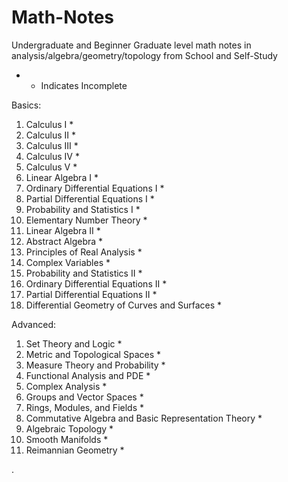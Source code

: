 # Math-Notes

 Undergraduate and Beginner Graduate level math notes in analysis/algebra/geometry/topology from School and Self-Study

* - Indicates Incomplete


Basics:
1. Calculus I *
2. Calculus II *
3. Calculus III *
4. Calculus IV *
5. Calculus V *
6. Linear Algebra I *
7. Ordinary Differential Equations I *
8. Partial Differential Equations I  *
1. Probability and Statistics I *
3. Elementary Number Theory *
4. Linear Algebra II *
5. Abstract Algebra *
6. Principles of Real Analysis *
10. Complex Variables *
2. Probability and Statistics II *
12. Ordinary Differential Equations II *
13. Partial Differential Equations II *
14. Differential Geometry of Curves and Surfaces *

Advanced:
1. Set Theory and Logic *
2. Metric and Topological Spaces *
2. Measure Theory and Probability *
3. Functional Analysis and PDE *
4. Complex Analysis *
5. Groups and Vector Spaces *
6. Rings, Modules, and Fields *
7. Commutative Algebra and Basic Representation Theory *
6. Algebraic Topology *
6. Smooth Manifolds *
7. Reimannian Geometry *
















   











       

    
  .   













